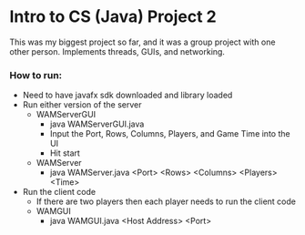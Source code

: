 # Intro to CS (Java) Project 2

This was my biggest project so far, and it was a group project with one other person. Implements threads, GUIs, and networking.

### How to run:
* Need to have javafx sdk downloaded and library loaded
* Run either version of the server
  * WAMServerGUI
    * java WAMServerGUI.java
    * Input the Port, Rows, Columns, Players, and Game Time into the UI
    * Hit start
  * WAMServer
    * java WAMServer.java \<Port> \<Rows> \<Columns> \<Players> \<Time>
* Run the client code
  * If there are two players then each player needs to run the client code
  * WAMGUI
    * java WAMGUI.java \<Host Address> \<Port>